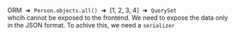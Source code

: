 
ORM &nbsp;➜&nbsp; <code>Person.objects.all()</code> &nbsp;➜&nbsp; [1, 2, 3, 4] &nbsp;➜&nbsp; <code>QuerySet</code><br>
whcih cannot be exposed to the frontend.
We need to expose the data only in the JSON format. To achive this, we need a <code>serializer</code>

<br>

<div style="color: red;>
    dfgg
</div>


<pre>
    ORM  ➜  <code>Person.objects.all()</code>  ➜  [1,2,3,4]  ➜  QuerySet format  ➜  which cannot be exposed to the frontend
                                                                    
</pre>

<br>

> To expose data to the frontend in only JSON format &nbsp;&nbsp;&nbsp;:&nbsp;&nbsp;&nbsp; **QUERYSET** &nbsp;format &nbsp;➜&nbsp; <code>Serializer</code> &nbsp;➜&nbsp; **JSON** &nbsp;format
